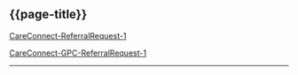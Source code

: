 ## {{page-title}}

<i class="fa fa-link"></i> [CareConnect-ReferralRequest-1](https://fhir.hl7.org.uk/STU3/StructureDefinition/CareConnect-ReferralRequest-1)

<i class="fa fa-link"></i> [CareConnect-GPC-ReferralRequest-1](https://fhir.nhs.uk/STU3/StructureDefinition/CareConnect-GPC-ReferralRequest-1)

---